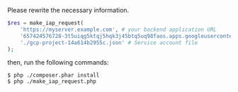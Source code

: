 Please rewrite the necessary information.

```php
$res = make_iap_request(
    'https://myserver.example.com', # your backend application URL
    '657424576728-3t5uiqg5ktqj5hqk3j45btq5uq98faos.apps.googleusercontent.com', # Client ID
    './gcp-project-14a614b2955c.json' # Service account file
);
```

then, run the following commands:

```console
$ php ./composer.phar install
$ php ./make_iap_request.php
```

